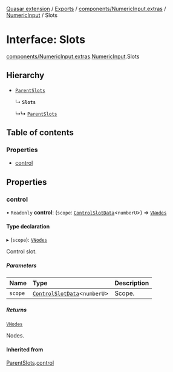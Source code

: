 [Quasar extension](../index.md) / [Exports](../modules.md) / [components/NumericInput.extras](../modules/components_NumericInput_extras.md) / [NumericInput](../modules/components_NumericInput_extras.NumericInput.md) / Slots

# Interface: Slots

[components/NumericInput.extras](../modules/components_NumericInput_extras.md).[NumericInput](../modules/components_NumericInput_extras.NumericInput.md).Slots

## Hierarchy

- [`ParentSlots`](components_NumericInput_extras.NumericInput.ParentSlots.md)

  ↳ **`Slots`**

  ↳↳ [`ParentSlots`](components_TimeInput_extras.TimeInput.ParentSlots.md)

## Table of contents

### Properties

- [control](components_NumericInput_extras.NumericInput.Slots.md#control)

## Properties

### control

• `Readonly` **control**: (`scope`: [`ControlSlotData`](components_Field_extras.Field.ControlSlotData.md)<`numberU`\>) => [`VNodes`](../modules/components_api_misc.md#vnodes)

#### Type declaration

▸ (`scope`): [`VNodes`](../modules/components_api_misc.md#vnodes)

Control slot.

##### Parameters

| Name | Type | Description |
| :------ | :------ | :------ |
| `scope` | [`ControlSlotData`](components_Field_extras.Field.ControlSlotData.md)<`numberU`\> | Scope. |

##### Returns

[`VNodes`](../modules/components_api_misc.md#vnodes)

Nodes.

#### Inherited from

[ParentSlots](components_NumericInput_extras.NumericInput.ParentSlots.md).[control](components_NumericInput_extras.NumericInput.ParentSlots.md#control)
